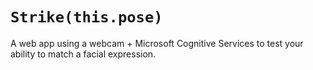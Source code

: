 # `Strike(this.pose)`
A web app using a webcam + Microsoft Cognitive Services to test your ability to match a facial expression.
